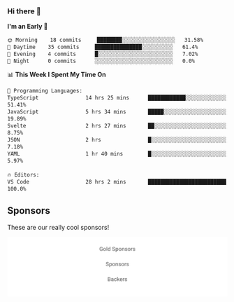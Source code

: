 ### Hi there 👋

<!--
**alexanderniebuhr/alexanderniebuhr** is a ✨ _special_ ✨ repository because its `README.md` (this file) appears on your GitHub profile.

Here are some ideas to get you started:

- 🔭 I’m currently working on ...
- 🌱 I’m currently learning ...
- 👯 I’m looking to collaborate on ...
- 🤔 I’m looking for help with ...
- 💬 Ask me about ...
- 📫 How to reach me: ...
- 😄 Pronouns: ...
- ⚡ Fun fact: ...
-->

<!--START_SECTION:waka-->
**I'm an Early 🐤** 

```text
🌞 Morning    18 commits     ████████░░░░░░░░░░░░░░░░░   31.58% 
🌆 Daytime    35 commits     ███████████████░░░░░░░░░░   61.4% 
🌃 Evening    4 commits      █░░░░░░░░░░░░░░░░░░░░░░░░   7.02% 
🌙 Night      0 commits      ░░░░░░░░░░░░░░░░░░░░░░░░░   0.0%

```


📊 **This Week I Spent My Time On** 

```text
💬 Programming Languages: 
TypeScript               14 hrs 25 mins      ████████████░░░░░░░░░░░░░   51.41% 
JavaScript               5 hrs 34 mins       █████░░░░░░░░░░░░░░░░░░░░   19.89% 
Svelte                   2 hrs 27 mins       ██░░░░░░░░░░░░░░░░░░░░░░░   8.75% 
JSON                     2 hrs               █░░░░░░░░░░░░░░░░░░░░░░░░   7.18% 
YAML                     1 hr 40 mins        █░░░░░░░░░░░░░░░░░░░░░░░░   5.97%

🔥 Editors: 
VS Code                  28 hrs 2 mins       █████████████████████████   100.0%

```


<!--END_SECTION:waka-->

## Sponsors

These are our really cool sponsors!

<!-- sponsors -->

<!-- sponsors -->

<p align="center">
  <a href="https://github.com/sponsors/alexanderniebuhr">
    <img src='./sponsors.svg'/>
  </a>
</p>
